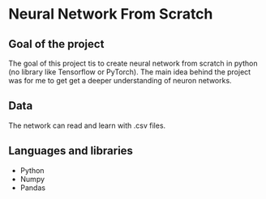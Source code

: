 # Neural Network From Scratch 

## Goal of the project
The goal of this project tis to create neural network from scratch in python (no library like Tensorflow or PyTorch). The main idea behind the project was for me to get get a deeper understanding of neuron networks.

## Data
The network can read and learn with .csv files.

## Languages and libraries
- Python
- Numpy
- Pandas